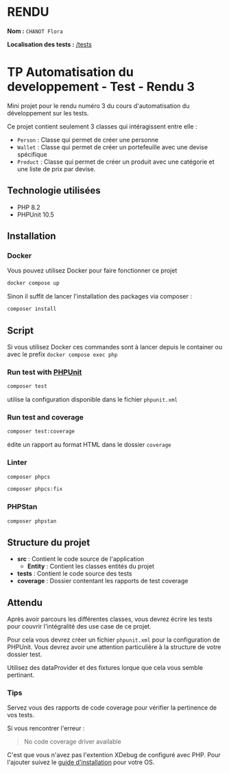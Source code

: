 # RENDU

**Nom :** `CHANOT Flora`

**Localisation des tests :**
[/tests](https://github.com/Aquilis13/cours-3-rendu-main--CHANOT_Flora-/tree/main/tests)

# TP Automatisation du developpement - Test - Rendu 3

Mini projet pour le rendu numéro 3 du cours d'automatisation du développement sur les tests.

Ce projet contient seulement 3 classes qui intéragissent entre elle :

- `Person` : Classe qui permet de créer une personne
- `Wallet` : Classe qui permet de créer un portefeuille avec une devise spécifique
- `Product` : Classe qui permet de créer un produit avec une catégorie et une liste de prix par devise.

## Technologie utilisées

- PHP 8.2
- PHPUnit 10.5

## Installation

### Docker

Vous pouvez utilisez Docker pour faire fonctionner ce projet

```sh
docker compose up
```

Sinon il suffit de lancer l'installation des packages via composer :

```sh
composer install
```

## Script

Si vous utilisez Docker ces commandes sont à lancer depuis le container ou avec le prefix `docker compose exec php`

### Run test with [PHPUnit](https://phpunit.de/)

```sh
composer test
```

utilise la configuration disponible dans le fichier `phpunit.xml`

### Run test and coverage

```sh
composer test:coverage
```

édite un rapport au format HTML dans le dossier `coverage`

### Linter

```sh
composer phpcs
```

```sh
composer phpcs:fix
```

### PHPStan

```sh
composer phpstan
```

## Structure du projet

- **src** : Contient le code source de l'application
  - **Entity** : Contient les classes entités du projet
- **tests** : Contient le code source des tests
- **coverage** : Dossier contentant les rapports de test coverage

## Attendu

Après avoir parcours les différentes classes, vous devrez écrire les tests pour couvrir l'intégralité des use case de ce projet.

Pour cela vous devrez créer un fichier `phpunit.xml` pour la configuration de PHPUnit. Vous devrez avoir une attention particulière à la structure de votre dossier test.

Utilisez des dataProvider et des fixtures lorque que cela vous semble pertinant.

### Tips

Servez vous des rapports de code coverage pour vérifier la pertinence de vos tests.

Si vous rencontrer l'erreur :
  > No code coverage driver available

C'est que vous n'avez pas l'extention XDebug de configuré avec PHP. Pour l'ajouter suivez le [guide d'installation](https://xdebug.org/docs/install) pour votre OS.
